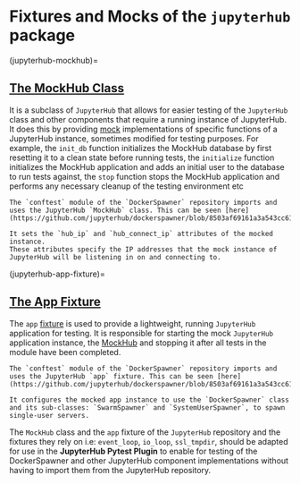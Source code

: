 # Fixtures and Mocks of the `jupyterhub` package

(jupyterhub-mockhub)=

## [The MockHub Class](https://github.com/jupyterhub/jupyterhub/blob/e4f72c9eeb4cd308ff5cbcf21142b2cb0a0345e4/jupyterhub/tests/mocking.py#L220)

It is a subclass of `JupyterHub` that allows for easier testing of the `JupyterHub` class and other components that require a running instance of JupyterHub. It does this by providing [mock](https://docs.python.org/3/library/unittest.mock.html) implementations of specific functions of a JupyterHub instance, sometimes modified for testing purposes. For example, the `init_db` function initializes the MockHub database by first resetting it to a clean state before running tests, the `initialize` function initializes the MockHub application and adds an initial user to the database to run tests against, the `stop` function stops the MockHub application and performs any necessary cleanup of the testing environment etc

```{admonition} Example
The `conftest` module of the `DockerSpawner` repository imports and uses the JupyterHub `MockHub` class. This can be seen [here](https://github.com/jupyterhub/dockerspawner/blob/8503af69161a3a543cc613f93ce7951ad30a1912/tests/conftest.py#L26).

It sets the `hub_ip` and `hub_connect_ip` attributes of the mocked instance.
These attributes specify the IP addresses that the mock instance of JupyterHub will be listening in on and connecting to.
```

(jupyterhub-app-fixture)=

## [The App Fixture](https://github.com/jupyterhub/jupyterhub/blob/e4f72c9eeb4cd308ff5cbcf21142b2cb0a0345e4/jupyterhub/tests/conftest.py#L61)

The `app` [fixture](https://docs.pytest.org/en/latest/explanation/fixtures.html) is used to provide a lightweight, running `JupyterHub` application for testing. It is responsible for starting the mock `JupyterHub` application instance, the [MockHub](jupyterhub-mockhub) and stopping it after all tests in the module have been completed.

```{admonition} Example
The `conftest` module of the `DockerSpawner` repository imports and uses the JupyterHub `app` fixture. This can be seen [here](https://github.com/jupyterhub/dockerspawner/blob/8503af69161a3a543cc613f93ce7951ad30a1912/tests/conftest.py#L60).

It configures the mocked app instance to use the `DockerSpawner` class and its sub-classes: `SwarmSpawner` and `SystemUserSpawner`, to spawn single-user servers.
```

The `MockHub` class and the `app` fixture of the `JupyterHub` repository and the fixtures they rely on i.e: `event_loop`, `io_loop`, `ssl_tmpdir`, should be adapted for use in the **JupyterHub Pytest Plugin** to enable for testing of the DockerSpawner and other JupyterHub component implementations without having to import them from the JupyterHub repository.
